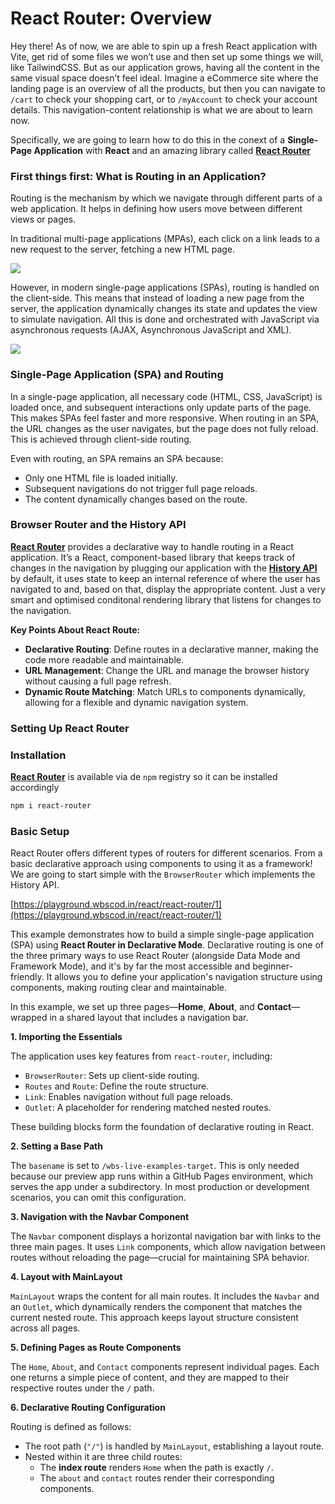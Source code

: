# React Router: Overview



Hey there! As of now, we are able to spin up a fresh React application with Vite, get rid of some files we won’t use and then set up some things we will, like TailwindCSS. But as our application grows, having all the content in the same visual space doesn’t feel ideal. Imagine a eCommerce site where the landing page is an overview of all the products, but then you can navigate to `/cart` to check your shopping cart, or to `/myAccount` to check your account details. This navigation-content relationship is what we are about to learn now.

Specifically, we are going to learn how to do this in the conext of a **Single-Page Application** with **React** and an amazing library called [**React Router**](https://reactrouter.com/start/declarative/installation)

### First things first: What is Routing in an Application?

Routing is the mechanism by which we navigate through different parts of a web application. It helps in defining how users move between different views or pages.

In traditional multi-page applications (MPAs), each click on a link leads to a new request to the server, fetching a new HTML page.

![](https://learn.wbscodingschool.com/wp-content/uploads/2024/06/Screenshot-2024-06-24-at-10.55.11.webp)

However, in modern single-page applications (SPAs), routing is handled on the client-side. This means that instead of loading a new page from the server, the application dynamically changes its state and updates the view to simulate navigation. All this is done and orchestrated with JavaScript via asynchronous requests (AJAX, Asynchronous JavaScript and XML).

![](https://learn.wbscodingschool.com/wp-content/uploads/2024/06/Screenshot-2024-06-24-at-10.58.27.webp)

### Single-Page Application (SPA) and Routing

In a single-page application, all necessary code (HTML, CSS, JavaScript) is loaded once, and subsequent interactions only update parts of the page. This makes SPAs feel faster and more responsive. When routing in an SPA, the URL changes as the user navigates, but the page does not fully reload. This is achieved through client-side routing.

Even with routing, an SPA remains an SPA because:

- Only one HTML file is loaded initially.
- Subsequent navigations do not trigger full page reloads.
- The content dynamically changes based on the route.

### Browser Router and the History API

[**React Router**](https://reactrouter.com/start/declarative/installation) provides a declarative way to handle routing in a React application. It’s a React, component-based library that keeps track of changes in the navigation by plugging our application with the [**History API**](https://developer.mozilla.org/en-US/docs/Web/API/History_API) by default, it uses state to keep an internal reference of where the user has navigated to and, based on that, display the appropriate content. Just a very smart and optimised conditonal rendering library that listens for changes to the navigation.

**Key Points About React Route:**

- **Declarative Routing**: Define routes in a declarative manner, making the code more readable and maintainable.
- **URL Management**: Change the URL and manage the browser history without causing a full page refresh.
- **Dynamic Route Matching**: Match URLs to components dynamically, allowing for a flexible and dynamic navigation system.

### Setting Up React Router

### Installation

[**React Router**](https://reactrouter.com/start/declarative/installation) is available via de `npm` registry so it can be installed accordingly

```bash
npm i react-router
```

### Basic Setup

React Router offers different types of routers for different scenarios. From a basic declarative approach using components to using it as a framework! We are going to start simple with the `BrowserRouter` which implements the History API.

[https://playground.wbscod.in/react/react-router/1](https://playground.wbscod.in/react/react-router/1)

This example demonstrates how to build a simple single-page application (SPA) using **React Router in Declarative Mode**. Declarative routing is one of the three primary ways to use React Router (alongside Data Mode and Framework Mode), and it's by far the most accessible and beginner-friendly. It allows you to define your application's navigation structure using components, making routing clear and maintainable.

In this example, we set up three pages—**Home**, **About**, and **Contact**—wrapped in a shared layout that includes a navigation bar.

**1. Importing the Essentials**

The application uses key features from `react-router`, including:

- `BrowserRouter`: Sets up client-side routing.
- `Routes` and `Route`: Define the route structure.
- `Link`: Enables navigation without full page reloads.
- `Outlet`: A placeholder for rendering matched nested routes.

These building blocks form the foundation of declarative routing in React.

**2. Setting a Base Path**

The `basename` is set to `/wbs-live-examples-target`. This is only needed because our preview app runs within a GitHub Pages environment, which serves the app under a subdirectory. In most production or development scenarios, you can omit this configuration.

**3. Navigation with the Navbar Component**

The `Navbar` component displays a horizontal navigation bar with links to the three main pages. It uses `Link` components, which allow navigation between routes without reloading the page—crucial for maintaining SPA behavior.

**4. Layout with MainLayout**

`MainLayout` wraps the content for all main routes. It includes the `Navbar` and an `Outlet`, which dynamically renders the component that matches the current nested route. This approach keeps layout structure consistent across all pages.

**5. Defining Pages as Route Components**

The `Home`, `About`, and `Contact` components represent individual pages. Each one returns a simple piece of content, and they are mapped to their respective routes under the `/` path.

**6. Declarative Routing Configuration**

Routing is defined as follows:

- The root path (`"/"`) is handled by `MainLayout`, establishing a layout route.
- Nested within it are three child routes:
    - The **index route** renders `Home` when the path is exactly `/`.
    - The `about` and `contact` routes render their corresponding components.
